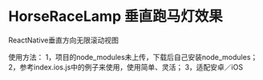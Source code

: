 # HorseRaceLamp 垂直跑马灯效果
ReactNative垂直方向无限滚动视图

使用方法：
1，项目的node_modules未上传，下载后自己安装node_modules；
2，参考index.ios.js中的例子来使用，使用简单、灵活；
3，适配安卓／iOS
